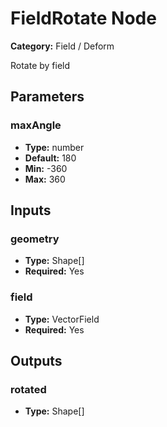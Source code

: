 
# FieldRotate Node

**Category:** Field / Deform

Rotate by field

## Parameters


### maxAngle
- **Type:** number
- **Default:** 180
- **Min:** -360
- **Max:** 360



## Inputs


### geometry
- **Type:** Shape[]
- **Required:** Yes



### field
- **Type:** VectorField
- **Required:** Yes



## Outputs


### rotated
- **Type:** Shape[]




